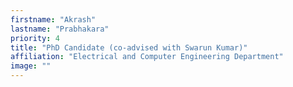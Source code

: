 ```yaml
---
firstname: "Akrash"
lastname: "Prabhakara"
priority: 4 
title: "PhD Candidate (co-advised with Swarun Kumar)"
affiliation: "Electrical and Computer Engineering Department"
image: ""
---
```

